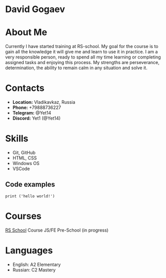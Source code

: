# **David Gogaev**
# **About Me**
Currently I have started training at RS-school. My goal for the course is to gain all the knowledge it will give me and learn to use it in practice. I am a very responsible person, ready to spend all my time learning or completing assigned tasks and enjoying this process. My strengths are perseverance, determination, the ability to remain calm in any situation and solve it.
# **Contacts**
* **Location:** Vladikavkaz, Russia
* **Phone:** +79888736227
* **Telegram:** @Yet14 
* **Discord:** Yet1 (@Yet14)
# **Skills**
* Git, GitHub
* HTML, CSS
* Windows OS
* VSCode
## **Code examples**
`print ('hello world!')`
# **Courses**
[RS School](https://app.rs.school "The Rolling Scopes School") Course JS/FE Pre-School (in progress)
# **Languages**
* English: A2 Elementary
* Russian: C2 Mastery